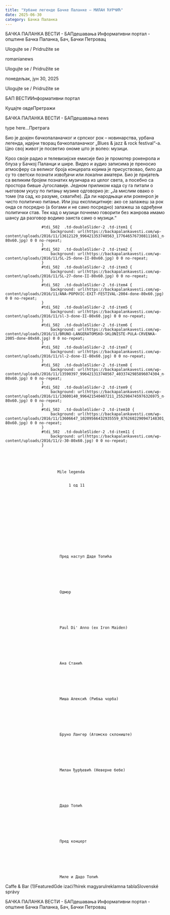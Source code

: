 ```yaml
---
title: "Урбане легенде Бачке Паланке – МИЛАН ЋУРЧИЋ"
date: 2025-06-30
category: Бачка Паланка
---
```


БАЧКА ПАЛАНКА ВЕСТИ - БАПдешавања Информативни портал - општине Бачка Паланка, Бач, Бачки Петровац

Ulogujte se / Pridružite se

romanianews

Ulogujte se / Pridružite se

понедељак, јун 30, 2025

Ulogujte se / Pridružite se

БАП ВЕСТИИнформативни портал

Куцајте овдеПретражи

БАЧКА ПАЛАНКА ВЕСТИ - БАПдешавања news

type here...Претрага

Био је доајен бачкопаланачког и српског рок – новинарства, урбана легенда, идејни творац бачкопаланачког „Blues & jazz & rock festival“-а. Цео свој живот је посветио ономе што је волео: музици.

Кроз своје радио и телевизијске емисије био је промотер рокенрола и блуза у Бачкој Паланци и шире. Видео и аудио записима је преносио атмосферу са великог броја концерата којима је присуствовао, било да су то светски познати извођачи или локални аматери. Био је пријатељ са великим бројем познатих музичара из целог света, а посебно са простора бивше Југославије.
Једном приликом када су га питали о његовом укусу по питању музике одговорио је: „Ја мислим овако о томе (па сад, ко разуме, схватиће). Да ли народњаци или рокенрол је чисто политичко питање. Или још експлицитније: ако се залажеш за рок онда се посредно (а богами и не само посредно) залажеш за одређени политички став. Тек кад о музици почнемо говорити без жанрова имамо шансу да разговор водимо заиста само о музици.“



                
                    
                    #tdi_502  .td-doubleSlider-2 .td-item1 {
                        background: url(https://backapalankavesti.com/wp-content/uploads/2016/11/13612129_996421353740563_1776465767308111661_n-80x60.jpg) 0 0 no-repeat;
                    }
                    #tdi_502  .td-doubleSlider-2 .td-item2 {
                        background: url(https://backapalankavesti.com/wp-content/uploads/2016/11/SL-25-done-II-80x60.jpg) 0 0 no-repeat;
                    }
                    #tdi_502  .td-doubleSlider-2 .td-item3 {
                        background: url(https://backapalankavesti.com/wp-content/uploads/2016/11/SL-27-done-II-80x60.jpg) 0 0 no-repeat;
                    }
                    #tdi_502  .td-doubleSlider-2 .td-item4 {
                        background: url(https://backapalankavesti.com/wp-content/uploads/2016/11/ANA-POPOVIC-EXIT-FESTIVAL-2004-done-80x60.jpg) 0 0 no-repeat;
                    }
                    #tdi_502  .td-doubleSlider-2 .td-item5 {
                        background: url(https://backapalankavesti.com/wp-content/uploads/2016/11/sl-3-done-II-80x60.jpg) 0 0 no-repeat;
                    }
                    #tdi_502  .td-doubleSlider-2 .td-item6 {
                        background: url(https://backapalankavesti.com/wp-content/uploads/2016/11/BRUNO-LANGERATOMSKO-SKLONISTE-PULA-CRVENKA-2005-done-80x60.jpg) 0 0 no-repeat;
                    }
                    #tdi_502  .td-doubleSlider-2 .td-item7 {
                        background: url(https://backapalankavesti.com/wp-content/uploads/2016/11/sl-2-done-II-80x60.jpg) 0 0 no-repeat;
                    }
                    #tdi_502  .td-doubleSlider-2 .td-item8 {
                        background: url(https://backapalankavesti.com/wp-content/uploads/2016/11/13590397_996421313740567_4033742985896074304_n-80x60.jpg) 0 0 no-repeat;
                    }
                    #tdi_502  .td-doubleSlider-2 .td-item9 {
                        background: url(https://backapalankavesti.com/wp-content/uploads/2016/11/13600140_996421540407211_2552984745976326975_n-80x60.jpg) 0 0 no-repeat;
                    }
                    #tdi_502  .td-doubleSlider-2 .td-item10 {
                        background: url(https://backapalankavesti.com/wp-content/uploads/2016/11/13606647_10209566432935559_8762602290947148301_n-80x60.jpg) 0 0 no-repeat;
                    }
                    #tdi_502  .td-doubleSlider-2 .td-item11 {
                        background: url(https://backapalankavesti.com/wp-content/uploads/2016/11/z-30-80x60.jpg) 0 0 no-repeat;
                    }
                

                
                    
                        
                           Mile legenda

                            
                                1 од 11
                                
                                    
                                    
                                
                            
                        

                        
                            
                                
                    
                        
                            
                                
                            
                            Пред наступ Даде Топића
                        
                    
                    
                        
                            
                                
                            
                            Одмор
                        
                    
                    
                        
                            
                                
                            
                            Paul Di' Anno (ex Iron Maiden)
                        
                    
                    
                        
                            
                                
                            
                            Ана Станић
                        
                    
                    
                        
                            
                                
                            
                            Миша Алексић (Рибља чорба)
                        
                    
                    
                        
                            
                                
                            
                            Бруно Лангер (Атомско склониште)
                        
                    
                    
                        
                            
                                
                            
                            Милан Ђурђевић (Неверне бебе)
                        
                    
                    
                        
                            
                                
                            
                            Дадо Топић
                        
                    
                    
                        
                            
                                
                            
                            Пред концерт
                        
                    
                    
                        
                            
                                
                            
                            Миле и Дадо Топић

Caffe & Bar (1)FeaturedGde izaći?hírek magyarulreklamna tablaSlovenské správy

БАЧКА ПАЛАНКА ВЕСТИ - БАПдешавања Информативни портал - општине Бачка Паланка, Бач, Бачки Петровац
